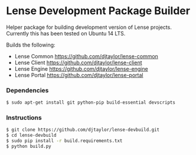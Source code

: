 # Lense Development Package Builder

Helper package for building development version of Lense projects. Currently this has been tested on Ubuntu 14 LTS.

Builds the following:
 - Lense Common <https://github.com/djtaylor/lense-common>
 - Lense Client <https://github.com/djtaylor/lense-client>
 - Lense Engine <https://github.com/djtaylor/lense-engine>
 - Lense Portal <https://github.com/djtaylor/lense-portal>

### Dependencies

```sh
$ sudo apt-get install git python-pip build-essential devscripts
```

### Instructions

```sh
$ git clone https://github.com/djtaylor/lense-devbuild.git
$ cd lense-devbuild
$ sudo pip install -r build.requirements.txt
$ python build.py
```